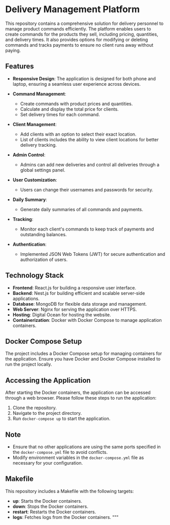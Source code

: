 # Delivery Management Platform

This repository contains a comprehensive solution for delivery personnel to manage product commands efficiently. The platform enables users to create commands for the products they sell, including pricing, quantities, and delivery times. It also provides options for modifying or deleting commands and tracks payments to ensure no client runs away without paying.

## Features

- **Responsive Design**: The application is designed for both phone and laptop, ensuring a seamless user experience across devices.
- **Command Management**: 
  - Create commands with product prices and quantities.
  - Calculate and display the total price for clients.
  - Set delivery times for each command.

- **Client Management**:
  - Add clients with an option to select their exact location.
  - List of clients includes the ability to view client locations for better delivery tracking.

- **Admin Control**:
  - Admins can add new deliveries and control all deliveries through a global settings panel.

- **User Customization**:
  - Users can change their usernames and passwords for security.

- **Daily Summary**:
  - Generate daily summaries of all commands and payments.

- **Tracking**:
  - Monitor each client's commands to keep track of payments and outstanding balances.

- **Authentication**:
  - Implemented JSON Web Tokens (JWT) for secure authentication and authorization of users.

## Technology Stack

- **Frontend**: React.js for building a responsive user interface.
- **Backend**: Nest.js for building efficient and scalable server-side applications.
- **Database**: MongoDB for flexible data storage and management.
- **Web Server**: Nginx for serving the application over HTTPS.
- **Hosting**: Digital Ocean for hosting the website.
- **Containerization**: Docker with Docker Compose to manage application containers.

## Docker Compose Setup

The project includes a Docker Compose setup for managing containers for the application. Ensure you have Docker and Docker Compose installed to run the project locally.

## Accessing the Application

After starting the Docker containers, the application can be accessed through a web browser. Please follow these steps to run the application:

1. Clone the repository.
2. Navigate to the project directory.
3. Run `docker-compose up` to start the application.

## Note

- Ensure that no other applications are using the same ports specified in the `docker-compose.yml` file to avoid conflicts.
- Modify environment variables in the `docker-compose.yml` file as necessary for your configuration.

## Makefile

This repository includes a Makefile with the following targets:

- **up**: Starts the Docker containers.
- **down**: Stops the Docker containers.
- **restart**: Restarts the Docker containers.
- **logs**: Fetches logs from the Docker containers.
"""
